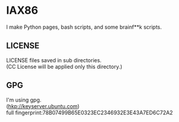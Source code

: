 # IAX86

I make Python pages, bash scripts, and some brainf\*\*k scripts.  

## LICENSE

LICENSE files saved in sub directories.  
(CC License will be applied only this directory.)

## GPG

I'm using gpg.  
(<hkp://keyserver.ubuntu.com>)  
full fingerprint:78B07499B65E0323EC2346932E3E43A7ED6C72A2  
